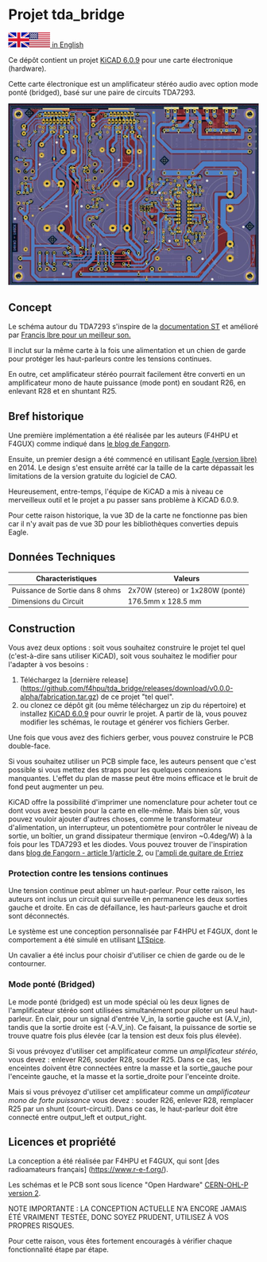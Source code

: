 # Projet tda_bridge

[![EN](images/GB@2x.png)![US](images/US@2x.png) in English](../README.md)

Ce dépôt contient un projet [KiCAD 6.0.9](https://www.kicad.org/) pour une carte électronique (hardware).

Cette carte électronique est un amplificateur stéréo audio avec option mode ponté (bridged), basé sur une paire de circuits TDA7293.

![PCB image](./images/PCB_view.jpg)

## Concept

Le schéma autour du TDA7293 s'inspire de la [documentation ST](http://www.st.com/web/en/resource/technical/document/datasheet/CD00001887.pdf) et amélioré par [Francis Ibre pour un meilleur son.](http://www.cinetson.org/phpBB3/electronique-f13/1er-ampli-diy-question-diverse-t17238-30.html)

Il inclut sur la même carte à la fois une alimentation et un chien de garde pour protéger les haut-parleurs contre les tensions continues.

En outre, cet amplificateur stéréo pourrait facilement être converti en un amplificateur mono de haute puissance (mode pont) en soudant R26, en enlevant R28 et en shuntant R25.

## Bref historique

Une première implémentation a été réalisée par les auteurs (F4HPU et F4GUX) comme indiqué dans [le blog de Fangorn](http://fangorn.over-blog.org/article-23233481.html).

Ensuite, un premier design a été commencé en utilisant [Eagle (version libre)](https://www.autodesk.fr/products/eagle/free-download) en 2014. Le design s'est ensuite arrêté car la taille de la carte dépassait les limitations de la version gratuite du logiciel de CAO.

Heureusement, entre-temps, l'équipe de KiCAD a mis à niveau ce merveilleux outil et le projet a pu passer sans problème à KiCAD 6.0.9.

Pour cette raison historique, la vue 3D de la carte ne fonctionne pas bien car il n'y avait pas de vue 3D pour les bibliothèques converties depuis Eagle.

## Données Techniques

| Characteristiques               | Valeurs                            |
| ------------------------------- | ---------------------------------- |
| Puissance de Sortie dans 8 ohms | 2x70W (stereo) or 1x280W (ponté)   |
| Dimensions du Circuit           | 176.5mm x 128.5 mm                 |

## Construction

Vous avez deux options : soit vous souhaitez construire le projet tel quel (c'est-à-dire sans utiliser KiCAD), soit vous souhaitez le modifier pour l'adapter à vos besoins :

1. Téléchargez la [dernière release] (https://github.com/f4hpu/tda_bridge/releases/download/v0.0.0-alpha/fabrication.tar.gz) de ce projet "tel quel".
2. ou clonez ce dépôt git (ou même téléchargez un zip du répertoire) et installez [KiCAD 6.0.9](https://www.kicad.org/) pour ouvrir le projet. A partir de là, vous pouvez modifier les schémas, le routage et générer vos fichiers Gerber.

Une fois que vous avez des fichiers gerber, vous pouvez construire le PCB double-face.

Si vous souhaitez utiliser un PCB simple face, les auteurs pensent que c'est possible si vous mettez des straps pour les quelques connexions manquantes. L'effet du plan de masse peut être moins efficace et le bruit de fond peut augmenter un peu.

KiCAD offre la possibilité d'imprimer une nomenclature pour acheter tout ce dont vous avez besoin pour la carte en elle-même. Mais bien sûr, vous pouvez vouloir ajouter d'autres choses, comme le transformateur d'alimentation, un interrupteur, un potentiomètre pour contrôler le niveau de sortie, un boîtier, un grand dissipateur thermique (environ ~0.4deg/W) à la fois pour les TDA7293 et les diodes. Vous pouvez trouver de l'inspiration dans
[blog de Fangorn - article 1](http://fangorn.over-blog.org/article-22214740.html)/[article 2](http://fangorn.over-blog.org/article-23233481.html), ou [l'ampli de guitare de Erriez](https://github.com/Erriez/DualTDA7293PowerAmplifier)

### Protection contre les tensions continues

Une tension continue peut abîmer un haut-parleur. Pour cette raison, les auteurs ont inclus un circuit qui surveille en permanence les deux sorties gauche et droite. En cas de défaillance, les haut-parleurs gauche et droit sont déconnectés.

Le système est une conception personnalisée par F4HPU et F4GUX, dont le comportement a été simulé en utilisant [LTSpice](https://www.analog.com/en/design-center/design-tools-and-calculators/ltspice-simulator.html).

Un cavalier a été inclus pour choisir d'utiliser ce chien de garde ou de le contourner.

### Mode ponté (Bridged)

Le mode ponté (bridged) est un mode spécial où les deux lignes de l'amplificateur stéréo sont utilisées simultanément pour piloter un seul haut-parleur. En clair, pour un signal d'entrée V_in, la sortie gauche est (A.V_in), tandis que la sortie droite est (-A.V_in). Ce faisant, la puissance de sortie se trouve quatre fois plus élevée (car la tension est deux fois plus élevée).

Si vous prévoyez d'utiliser cet amplificateur comme un _amplificateur stéréo_, vous devez : enlever R26, souder R28, souder R25. Dans ce cas, les enceintes doivent être connectées entre la masse et la sortie_gauche pour l'enceinte gauche, et la masse et la sortie_droite pour l'enceinte droite.

Mais si vous prévoyez d'utiliser cet amplificateur comme un _amplificateur mono de forte puissance_ vous devez : souder R26, enlever R28, remplacer R25 par un shunt (court-circuit). Dans ce cas, le haut-parleur doit être connecté entre output_left et output_right.

## Licences et propriété

La conception a été réalisée par F4HPU et F4GUX, qui sont [des radioamateurs français] (https://www.r-e-f.org/).

Les schémas et le PCB sont sous licence "Open Hardware" [CERN-OHL-P version 2](https://cern-ohl.web.cern.ch/home).

NOTE IMPORTANTE : LA CONCEPTION ACTUELLE N'A ENCORE JAMAIS ÉTÉ VRAIMENT TESTÉE, DONC SOYEZ PRUDENT, UTILISEZ À VOS PROPRES RISQUES.

Pour cette raison, vous êtes fortement encouragés à vérifier chaque fonctionnalité étape par étape.

